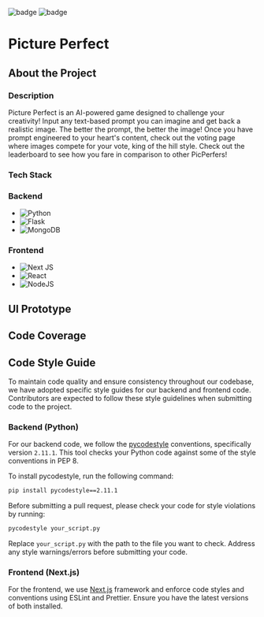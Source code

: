 ![badge](https://github.com/grant-baer/Picture-Perfect-Project/actions/workflows/backend-ci.yml/badge.svg)
![badge](https://github.com/grant-baer/Picture-Perfect-Project/actions/workflows/frontend-ci.yml/badge.svg)

# Picture Perfect

## About the Project

### Description

Picture Perfect is an AI-powered game designed to challenge your creativity! Input any text-based prompt you can imagine and get back a realistic image. The better the prompt, the better the image! Once you have prompt engineered to your heart's content, check out the voting page where images compete for your vote, king of the hill style. Check out the leaderboard to see how you fare in comparison to other PicPerfers!

### Tech Stack

### Backend

- ![Python](https://img.shields.io/badge/python-3670A0?style=for-the-badge&logo=python&logoColor=ffdd54)
- ![Flask](https://img.shields.io/badge/flask-%23000.svg?style=for-the-badge&logo=flask&logoColor=white)
- ![MongoDB](https://img.shields.io/badge/MongoDB-%234ea94b.svg?style=for-the-badge&logo=mongodb&logoColor=white)

### Frontend

- ![Next JS](https://img.shields.io/badge/Next-black?style=for-the-badge&logo=next.js&logoColor=white)
- ![React](https://img.shields.io/badge/react-%2320232a.svg?style=for-the-badge&logo=react&logoColor=%2361DAFB)
- ![NodeJS](https://img.shields.io/badge/node.js-6DA55F?style=for-the-badge&logo=node.js&logoColor=white)

<!-- MARKDOWN LINKS & IMAGES -->
<!-- https://www.markdownguide.org/basic-syntax/#reference-style-links -->

[Python]: https://img.shields.io/badge/node.js-6DA55F?style=for-the-badge&logo=node.js&logoColor=white
[HTML-URL]: https://img.shields.io/badge/html5-%23E34F26.svg?style=for-the-badge&logo=html5&logoColor=white
[CSS-URL]: https://img.shields.io/badge/css3-%231572B6.svg?style=for-the-badge&logo=css3&logoColor=white

## UI Prototype

## Code Coverage

## Code Style Guide

To maintain code quality and ensure consistency throughout our codebase, we have adopted specific style guides for our backend and frontend code. Contributors are expected to follow these style guidelines when submitting code to the project.

### Backend (Python)

For our backend code, we follow the [pycodestyle](https://pycodestyle.pycqa.org/en/latest/) conventions, specifically version `2.11.1`. This tool checks your Python code against some of the style conventions in PEP 8.

To install pycodestyle, run the following command:

```bash
pip install pycodestyle==2.11.1
```

Before submitting a pull request, please check your code for style violations by running:

```bash
pycodestyle your_script.py
```

Replace `your_script.py` with the path to the file you want to check. Address any style warnings/errors before submitting your code.

### Frontend (Next.js)

For the frontend, we use [Next.js](https://nextjs.org/) framework and enforce code styles and conventions using ESLint and Prettier. Ensure you have the latest versions of both installed.
